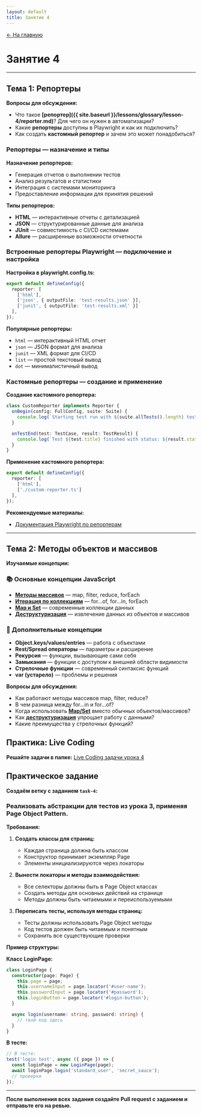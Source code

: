 ```yaml
---
layout: default
title: Занятие 4
---
```


<a href="{{ site.baseurl }}" class="main-link-home">&#8592; На главную</a>

# Занятие 4

---

## Тема 1: Репортеры

**Вопросы для обсуждения:**
- Что такое **[репортер]({{ site.baseurl }}/lessons/glossary/lesson-4/reporter.md)**? Для чего он нужен в автоматизации?
- Какие **репортеры** доступны в Playwright и как их подключить?
- Как создать **кастомный репортер** и зачем это может понадобиться?

### Репортеры — назначение и типы

**Назначение репортеров:**
- Генерация отчетов о выполнении тестов
- Анализ результатов и статистики
- Интеграция с системами мониторинга
- Предоставление информации для принятия решений

**Типы репортеров:**
- **HTML** — интерактивные отчеты с детализацией
- **JSON** — структурированные данные для анализа
- **JUnit** — совместимость с CI/CD системами
- **Allure** — расширенные возможности отчетности

### Встроенные репортеры Playwright — подключение и настройка

**Настройка в playwright.config.ts:**
```typescript
export default defineConfig({
  reporter: [
    ['html'],
    ['json', { outputFile: 'test-results.json' }],
    ['junit', { outputFile: 'test-results.xml' }]
  ],
});
```

**Популярные репортеры:**
- `html` — интерактивный HTML отчет
- `json` — JSON формат для анализа
- `junit` — XML формат для CI/CD
- `list` — простой текстовый вывод
- `dot` — минималистичный вывод

### Кастомные репортеры — создание и применение

**Создание кастомного репортера:**
```typescript
class CustomReporter implements Reporter {
  onBegin(config: FullConfig, suite: Suite) {
    console.log(`Starting test run with ${suite.allTests().length} tests`);
  }

  onTestEnd(test: TestCase, result: TestResult) {
    console.log(`Test ${test.title} finished with status: ${result.status}`);
  }
}
```

**Применение кастомного репортера:**
```typescript
export default defineConfig({
  reporter: [
    ['html'],
    ['./custom-reporter.ts']
  ],
});
```



**Рекомендуемые материалы:**
- [Документация Playwright по репортерам](https://playwright.dev/docs/test-reporters)

---

## Тема 2: Методы объектов и массивов

**Изучаемые концепции:**

### 📚 Основные концепции JavaScript
- **[Методы массивов](./glossary/lesson-4/array-methods.md)** — map, filter, reduce, forEach
- **[Итерация по коллекциям](./glossary/lesson-4/iteration.md)** — for...of, for...in, forEach
- **[Map и Set](./glossary/lesson-4/map-set.md)** — современные коллекции данных
- **[Деструктуризация](./glossary/lesson-4/destructuring.md)** — извлечение данных из объектов и массивов

### 🔧 Дополнительные концепции
- **Object.keys/values/entries** — работа с объектами
- **Rest/Spread операторы** — параметры и расширение
- **Рекурсия** — функции, вызывающие сами себя
- **Замыкания** — функции с доступом к внешней области видимости
- **Стрелочные функции** — современный синтаксис функций
- **var (устарело)** — проблемы и решения

**Вопросы для обсуждения:**
- Как работают методы массивов map, filter, reduce?
- В чем разница между for...in и for...of?
- Когда использовать **[Map/Set](./glossary/lesson-4/map-set.md)** вместо обычных объектов/массивов?
- Как **[деструктуризация](./glossary/lesson-4/destructuring.md)** упрощает работу с данными?
- Какие преимущества у стрелочных функций?





## Практика: Live Coding

**Решайте задачи в папке:** [Live Coding задачи урока 4](./live-coding/lesson-4/live-coding-lesson-4.md)



## Практическое задание

**Создаём ветку с заданием `task-4`:**

### Реализовать абстракции для тестов из урока 3, применяя Page Object Pattern.

**Требования:**
1. **Создать классы для страниц:**
   - Каждая страница должна быть классом
   - Конструктор принимает экземпляр Page
   - Элементы инициализируются через локаторы

2. **Вынести локаторы и методы взаимодействия:**
   - Все селекторы должны быть в Page Object классах
   - Создать методы для основных действий на странице
   - Методы должны быть читаемыми и переиспользуемыми

3. **Переписать тесты, используя методы страниц:**
   - Тесты должны использовать Page Object методы
   - Код тестов должен быть читаемым и понятным
   - Сохранить все существующие проверки

**Пример структуры:**

**Класс LoginPage:**
```typescript
class LoginPage {
  constructor(page: Page) {
    this.page = page;
    this.usernameInput = page.locator('#user-name');
    this.passwordInput = page.locator('#password');
    this.loginButton = page.locator('#login-button');
  }

  async login(username: string, password: string) {
    // твой код здесь
  }
}
```

**В тесте:**
```typescript
// В тесте:
test('login test', async ({ page }) => {
  const loginPage = new LoginPage(page);
  await loginPage.login('standard_user', 'secret_sauce');
  // проверки
});
```

---

**После выполнения всех задания создайте Pull request с заданием и отправьте его на ревью.**